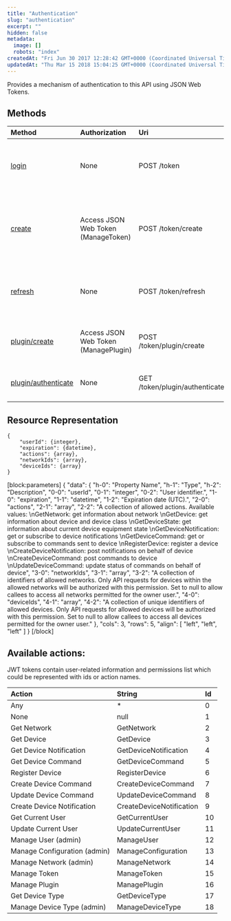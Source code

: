 ```yaml
---
title: "Authentication"
slug: "authentication"
excerpt: ""
hidden: false
metadata: 
  image: []
  robots: "index"
createdAt: "Fri Jun 30 2017 12:28:42 GMT+0000 (Coordinated Universal Time)"
updatedAt: "Thu Mar 15 2018 15:04:25 GMT+0000 (Coordinated Universal Time)"
---
```

Provides a mechanism of authentication to this API using JSON Web Tokens.

## Methods

| Method                                         | Authorization                        | Uri                            | Description                                                                         |
| :--------------------------------------------- | :----------------------------------- | :----------------------------- | :---------------------------------------------------------------------------------- |
| [login](doc:login)                             | None                                 | POST /token                    | Creates and returns access and refresh tokens for the given user.                   |
| [create](doc:create)                           | Access JSON Web Token (ManageToken)  | POST /token/create             | Creates and returns access and refresh tokens for the given user and access rights. |
| [refresh](doc:refresh)                         | None                                 | POST /token/refresh            | Creates and returns a new access token for the given refresh token.                 |
| [plugin/create](doc:plugin/create)             | Access JSON Web Token (ManagePlugin) | POST /token/plugin/create      | Creates JWT access and refresh tokens for plugin                                    |
| [plugin/authenticate](doc:plugin/authenticate) | None                                 | GET /token/plugin/authenticate | Authenticates a plugin and JWT Plugin payload.                                      |

## Resource Representation

```text
{
    "userId": {integer},
    "expiration": {datetime},
    "actions": {array},
    "networkIds": {array},
    "deviceIds": {array}
}
```

[block:parameters]
{
  "data": {
    "h-0": "Property Name",
    "h-1": "Type",
    "h-2": "Description",
    "0-0": "userId",
    "0-1": "integer",
    "0-2": "User identifier.",
    "1-0": "expiration",
    "1-1": "datetime",
    "1-2": "Expiration date (UTC).",
    "2-0": "actions",
    "2-1": "array",
    "2-2": "A collection of allowed actions. Available values:  \nGetNetwork: get information about network  \nGetDevice: get information about device and device class  \nGetDeviceState: get information about current device equipment state  \nGetDeviceNotification: get or subscribe to device notifications  \nGetDeviceCommand: get or subscribe to commands sent to device  \nRegisterDevice: register a device  \nCreateDeviceNotification: post notifications on behalf of device  \nCreateDeviceCommand: post commands to device  \nUpdateDeviceCommand: update status of commands on behalf of device",
    "3-0": "networkIds",
    "3-1": "array",
    "3-2": "A collection of identifiers of allowed networks. Only API requests for devices within the allowed networks will be authorized with this permission. Set to null to allow callees to access all networks permitted for the owner user.",
    "4-0": "deviceIds",
    "4-1": "array",
    "4-2": "A collection of unique identifiers of allowed devices. Only API requests for allowed devices will be authorized with this permission. Set to null to allow callees to access all devices permitted for the owner user."
  },
  "cols": 3,
  "rows": 5,
  "align": [
    "left",
    "left",
    "left"
  ]
}
[/block]


## Available actions:

JWT tokens contain user-related information and permissions list which could be represented with ids or action names.

| Action                       | String                   | Id |
| :--------------------------- | :----------------------- | :- |
| Any                          | \*                       | 0  |
| None                         | null                     | 1  |
| Get Network                  | GetNetwork               | 2  |
| Get Device                   | GetDevice                | 3  |
| Get Device Notification      | GetDeviceNotification    | 4  |
| Get Device Command           | GetDeviceCommand         | 5  |
| Register Device              | RegisterDevice           | 6  |
| Create Device Command        | CreateDeviceCommand      | 7  |
| Update Device Command        | UpdateDeviceCommand      | 8  |
| Create Device Notification   | CreateDeviceNotification | 9  |
| Get Current User             | GetCurrentUser           | 10 |
| Update Current User          | UpdateCurrentUser        | 11 |
| Manage User (admin)          | ManageUser               | 12 |
| Manage Configuration (admin) | ManageConfiguration      | 13 |
| Manage Network (admin)       | ManageNetwork            | 14 |
| Manage Token                 | ManageToken              | 15 |
| Manage Plugin                | ManagePlugin             | 16 |
| Get Device Type              | GetDeviceType            | 17 |
| Manage Device Type (admin)   | ManageDeviceType         | 18 |
